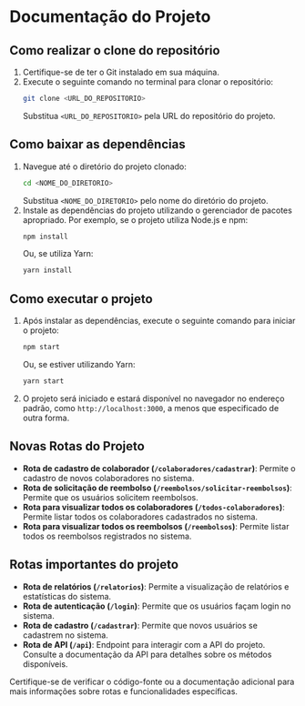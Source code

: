 # Documentação do Projeto

## Como realizar o clone do repositório
1. Certifique-se de ter o Git instalado em sua máquina.
2. Execute o seguinte comando no terminal para clonar o repositório:
    ```bash
    git clone <URL_DO_REPOSITORIO>
    ```
    Substitua `<URL_DO_REPOSITORIO>` pela URL do repositório do projeto.

## Como baixar as dependências
1. Navegue até o diretório do projeto clonado:
    ```bash
    cd <NOME_DO_DIRETORIO>
    ```
    Substitua `<NOME_DO_DIRETORIO>` pelo nome do diretório do projeto.
2. Instale as dependências do projeto utilizando o gerenciador de pacotes apropriado. Por exemplo, se o projeto utiliza Node.js e npm:
    ```bash
    npm install
    ```
    Ou, se utiliza Yarn:
    ```bash
    yarn install
    ```

## Como executar o projeto
1. Após instalar as dependências, execute o seguinte comando para iniciar o projeto:
    ```bash
    npm start
    ```
    Ou, se estiver utilizando Yarn:
    ```bash
    yarn start
    ```
2. O projeto será iniciado e estará disponível no navegador no endereço padrão, como `http://localhost:3000`, a menos que especificado de outra forma.
## Novas Rotas do Projeto

- **Rota de cadastro de colaborador (`/colaboradores/cadastrar`)**: Permite o cadastro de novos colaboradores no sistema.
- **Rota de solicitação de reembolso (`/reembolsos/solicitar-reembolsos`)**: Permite que os usuários solicitem reembolsos.
- **Rota para visualizar todos os colaboradores (`/todos-colaboradores`)**: Permite listar todos os colaboradores cadastrados no sistema.
- **Rota para visualizar todos os reembolsos (`/reembolsos`)**: Permite listar todos os reembolsos registrados no sistema.
## Rotas importantes do projeto


- **Rota de relatórios (`/relatorios`)**: Permite a visualização de relatórios e estatísticas do sistema.
- **Rota de autenticação (`/login`)**: Permite que os usuários façam login no sistema.
- **Rota de cadastro (`/cadastrar`)**: Permite que novos usuários se cadastrem no sistema.
- **Rota de API (`/api`)**: Endpoint para interagir com a API do projeto. Consulte a documentação da API para detalhes sobre os métodos disponíveis.

Certifique-se de verificar o código-fonte ou a documentação adicional para mais informações sobre rotas e funcionalidades específicas.